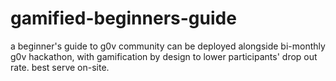 # gamified-beginners-guide
a beginner's guide to g0v community can be deployed alongside bi-monthly g0v hackathon, with gamification by design to lower participants' drop out rate. best serve on-site.
